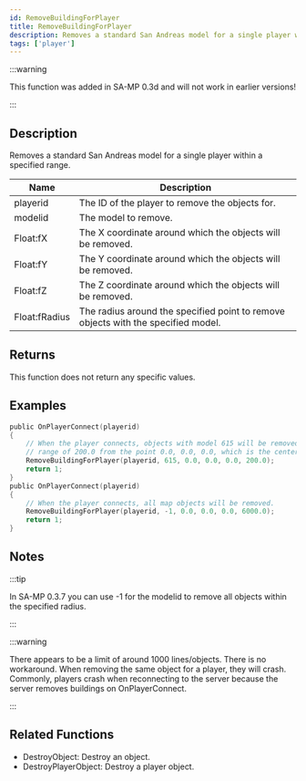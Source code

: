 ```yaml
---
id: RemoveBuildingForPlayer
title: RemoveBuildingForPlayer
description: Removes a standard San Andreas model for a single player within a specified range.
tags: ['player']
---
```


<TagLinks />

:::warning

This function was added in SA-MP 0.3d and will not work in earlier versions!

:::

## Description

Removes a standard San Andreas model for a single player within a specified range.


| Name | Description |
|------|-------------|
|playerid | The ID of the player to remove the objects for.|
|modelid | The model to remove.|
|Float:fX | The X coordinate around which the objects will be removed.|
|Float:fY | The Y coordinate around which the objects will be removed.|
|Float:fZ | The Z coordinate around which the objects will be removed.|
|Float:fRadius | The radius around the specified point to remove objects with the specified model.|


## Returns

This function does not return any specific values.


## Examples


```c
public OnPlayerConnect(playerid)
{
    // When the player connects, objects with model 615 will be removed within a
    // range of 200.0 from the point 0.0, 0.0, 0.0, which is the center of San Andreas.
    RemoveBuildingForPlayer(playerid, 615, 0.0, 0.0, 0.0, 200.0);
    return 1;
}
public OnPlayerConnect(playerid)
{
    // When the player connects, all map objects will be removed.
    RemoveBuildingForPlayer(playerid, -1, 0.0, 0.0, 0.0, 6000.0);
    return 1;
}
```


## Notes

:::tip

In SA-MP 0.3.7 you can use -1 for the modelid to remove all objects within the specified radius.

:::


:::warning


 There appears to be a limit of around 1000 lines/objects. There is no workaround.
 When removing the same object for a player, they will crash. Commonly, players crash when reconnecting to the server because the server removes buildings on OnPlayerConnect.

:::


## Related Functions


-  DestroyObject: Destroy an object.
-  DestroyPlayerObject: Destroy a player object.